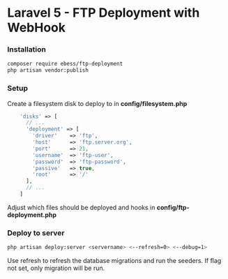 # Laravel 5 - FTP Deployment with WebHook

### Installation
```bash
composer require ebess/ftp-deployment
php artisan vendor:publish
```

### Setup
Create a filesystem disk to deploy to in **config/filesystem.php**
```php
    'disks' => [
      // ...
      'deployment' => [
        'driver'    => 'ftp',
        'host'      => 'ftp.server.org',
        'port'      => 21,
        'username'  => 'ftp-user',
        'password'  => 'ftp-password',
        'passive'   => true,
        'root'      => '/'
      ],
      // ...
    ]
```
Adjust which files should be deployed and hooks in **config/ftp-deployment.php**
### Deploy to server
```bash
php artisan deploy:server <servername> <--refresh=0> <--debug=1>
```
Use refresh to refresh the database migrations and run the seeders. If flag not set, only migration will be run.
